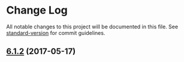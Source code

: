 # Change Log

All notable changes to this project will be documented in this file. See [standard-version](https://github.com/conventional-changelog/standard-version) for commit guidelines.

<a name="6.1.2"></a>
## [6.1.2](https://github.com/geometryzen/davinci-eight/compare/6.1.1...6.1.2) (2017-05-17)
